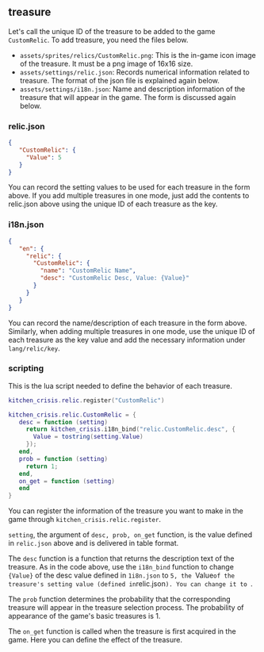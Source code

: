 ## treasure

Let's call the unique ID of the treasure to be added to the game `CustomRelic`. To add treasure, you need the files below.

- `assets/sprites/relics/CustomRelic.png`: This is the in-game icon image of the treasure. It must be a png image of 16x16 size.
- `assets/settings/relic.json`: Records numerical information related to treasure. The format of the json file is explained again below.
- `assets/settings/i18n.json`: Name and description information of the treasure that will appear in the game. The form is discussed again below.

### relic.json

```json
{
   "CustomRelic": {
     "Value": 5
   }
}
```

You can record the setting values to be used for each treasure in the form above. If you add multiple treasures in one mode, just add the contents to relic.json above using the unique ID of each treasure as the key.

### i18n.json

```json
{
   "en": {
     "relic": {
       "CustomRelic": {
         "name": "CustomRelic Name",
         "desc": "CustomRelic Desc, Value: {Value}"
       }
     }
   }
}
```

You can record the name/description of each treasure in the form above. Similarly, when adding multiple treasures in one mode, use the unique ID of each treasure as the key value and add the necessary information under `lang/relic/key`.

### scripting

This is the lua script needed to define the behavior of each treasure.

```lua
kitchen_crisis.relic.register("CustomRelic")

kitchen_crisis.relic.CustomRelic = {
   desc = function (setting)
     return kitchen_crisis.i18n_bind("relic.CustomRelic.desc", {
       Value = tostring(setting.Value)
     });
   end,
   prob = function (setting)
     return 1;
   end,
   on_get = function (setting)
   end
}
```

You can register the information of the treasure you want to make in the game through `kitchen_crisis.relic.register`.

`setting`, the argument of `desc, prob, on_get` function, is the value defined in `relic.json` above and is delivered in table format.

The `desc` function is a function that returns the description text of the treasure. As in the code above, use the `i18n_bind` function to change `{Value}` of the desc value defined in `1i8n.json` to `5, the `Value` of the treasure's setting value (defined in `relic.json`). You can change it to `.

The `prob` function determines the probability that the corresponding treasure will appear in the treasure selection process. The probability of appearance of the game's basic treasures is 1.

The `on_get` function is called when the treasure is first acquired in the game. Here you can define the effect of the treasure.